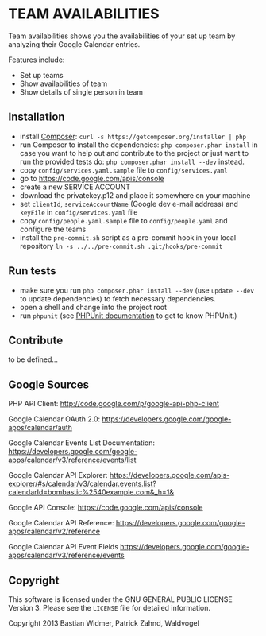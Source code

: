 TEAM AVAILABILITIES
===================

Team availabilities shows you the availabilities of your set up team by analyzing their Google Calendar entries.

Features include:

- Set up teams
- Show availabilities of team
- Show details of single person in team

Installation
------------

* install [Composer](http://getcomposer.org/): `curl -s https://getcomposer.org/installer | php`
* run Composer to install the dependencies: `php composer.phar install`
  in case you want to help out and contribute to the project or just want to run the provided tests do:
  `php composer.phar install --dev`
  instead.
* copy `config/services.yaml.sample` file to `config/services.yaml`
* go to https://code.google.com/apis/console
* create a new SERVICE ACCOUNT
* download the privatekey.p12 and place it somewhere on your machine
* set `clientId`, `serviceAccountName` (Google dev e-mail address) and `keyFile` in `config/services.yaml` file
* copy `config/people.yaml.sample` file to `config/people.yaml` and configure the teams
* install the `pre-commit.sh` script as a pre-commit hook in your local repository `ln -s ../../pre-commit.sh .git/hooks/pre-commit`

Run tests
---------

* make sure you run `php composer.phar install --dev` (use `update --dev` to update dependencies) to fetch necessary dependencies.
* open a shell and change into the project root
* run `phpunit`
  (see [PHPUnit documentation](http://www.phpunit.de/manual/current/en/index.html) to get to know PHPUnit.)

Contribute
----------

to be defined...

Google Sources
--------------

PHP API Client: http://code.google.com/p/google-api-php-client

Google Calendar OAuth 2.0: https://developers.google.com/google-apps/calendar/auth

Google Calendar Events List Documentation: https://developers.google.com/google-apps/calendar/v3/reference/events/list

Google Calendar API Explorer: https://developers.google.com/apis-explorer/#s/calendar/v3/calendar.events.list?calendarId=bombastic%2540example.com&_h=1&

Google API Console: https://code.google.com/apis/console

Google Calendar API Reference: https://developers.google.com/google-apps/calendar/v2/reference

Google Calendar API Event Fields https://developers.google.com/google-apps/calendar/v3/reference/events

Copyright
---------

This software is licensed under the GNU GENERAL PUBLIC LICENSE Version 3. Please see the `LICENSE` file for detailed information.

Copyright 2013 Bastian Widmer, Patrick Zahnd, Waldvogel
